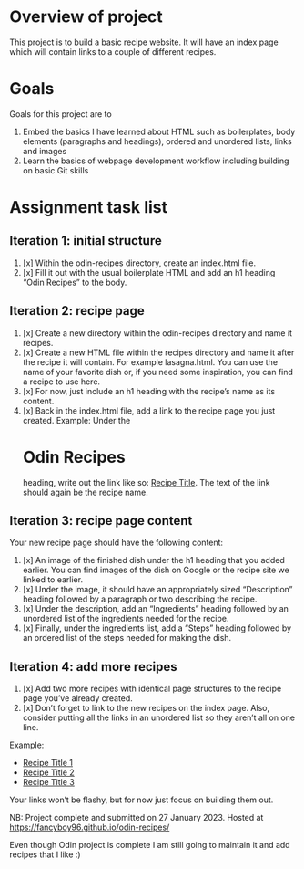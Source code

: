 # Overview of project
This project is to build a basic recipe website. It will have an index page which will contain links to a couple of different recipes. 

# Goals
Goals for this project are to 
1. Embed the basics I have learned about HTML such as boilerplates, body elements (paragraphs and headings), ordered and unordered lists, links and images
2. Learn the basics of webpage development workflow including building on basic Git skills


# Assignment task list

## Iteration 1: initial structure
1. [x] Within the odin-recipes directory, create an index.html file.
2. [x] Fill it out with the usual boilerplate HTML and add an h1 heading “Odin Recipes” to the body.

## Iteration 2: recipe page
1. [x] Create a new directory within the odin-recipes directory and name it recipes.
2. [x] Create a new HTML file within the recipes directory and name it after the recipe it will contain. For example lasagna.html. You can use the name of your favorite dish or, if you need some inspiration, you can find a recipe to use here.
3. [x] For now, just include an h1 heading with the recipe’s name as its content.
4. [x] Back in the index.html file, add a link to the recipe page you just created. Example: Under the <h1>Odin Recipes</h1> heading, write out the link like so: <a href="recipes/recipename.html">Recipe Title</a>. The text of the link should again be the recipe name.

## Iteration 3: recipe page content
Your new recipe page should have the following content:
1. [x] An image of the finished dish under the h1 heading that you added earlier. You can find images of the dish on Google or the recipe site we linked to earlier.
2. [x] Under the image, it should have an appropriately sized “Description” heading followed by a paragraph or two describing the recipe.
3. [x] Under the description, add an “Ingredients” heading followed by an unordered list of the ingredients needed for the recipe.
4. [x] Finally, under the ingredients list, add a “Steps” heading followed by an ordered list of the steps needed for making the dish.

## Iteration 4: add more recipes
1. [x] Add two more recipes with identical page structures to the recipe page you’ve already created.
2. [x] Don’t forget to link to the new recipes on the index page. Also, consider putting all the links in an unordered list so they aren’t all on one line.

Example:

 <ul>
    <li><a href="recipes/yourrecipe.html">Recipe Title 1</a></li>
    <li><a href="recipes/yourrecipe.html">Recipe Title 2</a></li>
    <li><a href="recipes/yourrecipe.html">Recipe Title 3</a></li>
  </ul>
Your links won’t be flashy, but for now just focus on building them out.

NB: Project complete and submitted on 27 January 2023. Hosted at https://fancyboy96.github.io/odin-recipes/

Even though Odin project is complete I am still going to maintain it and add recipes that I like :)